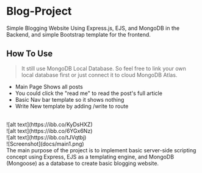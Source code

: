 # Blog-Project
Simple Blogging Website Using Express.js, EJS, and MongoDB in the Backend, and simple Bootstrap template for the frontend. 
## How To Use 
>It still use MongoDB Local Database. So feel free to link your own local database first or just connect it to cloud MongoDB Atlas. <br>
- Main Page Shows all posts 
- You could click the "read me" to read the post's full article 
- Basic Nav bar template so it shows nothing 
- Write New template by adding /write to route
<br>
![alt text](https://ibb.co/KyDsHXZ)<br>
![alt text](https://ibb.co/6YGx6Nz)<br>
![alt text](https://ibb.co/tJVqtbj)<br>
![Screenshot](docs/main1.png)
<br>
The main purpose of the project is to implement basic server-side scripting concept using Express, EJS as a templating engine, and MongoDB (Mongoose) as a database to create basic blogging website. 
